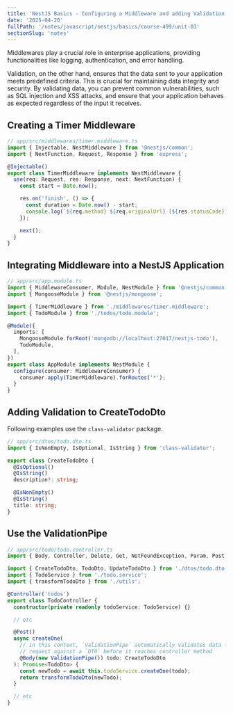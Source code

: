 ```yaml
---
title: 'NestJS Basics - Configuring a Middleware and adding Validation'
date: '2025-04-20'
fullPath: '/notes/javascript/nestjs/basics/course-499/unit-03'
sectionSlug: 'notes'
---
```


Middlewares play a crucial role in enterprise applications, providing functionalities like logging, authentication, and error handling.

Validation, on the other hand, ensures that the data sent to your application meets predefined criteria. This is crucial for maintaining data integrity and security. By validating data, you can prevent common vulnerabilities, such as SQL injection and XSS attacks, and ensure that your application behaves as expected regardless of the input it receives.

## Creating a Timer Middleware

```typescript
// app/src/middlewares/timer.middleware.ts
import { Injectable, NestMiddleware } from '@nestjs/common';
import { NextFunction, Request, Response } from 'express';

@Injectable()
export class TimerMiddleware implements NestMiddleware {
  use(req: Request, res: Response, next: NextFunction) {
    const start = Date.now();

    res.on('finish', () => {
      const duration = Date.now() - start;
      console.log(`${req.method} ${req.originalUrl} [${res.statusCode}] - ${duration}ms`);
    });

    next();
  }
}
```

## Integrating Middleware into a NestJS Application

```typescript
// app/src/app.module.ts
import { MiddlewareConsumer, Module, NestModule } from '@nestjs/common';
import { MongooseModule } from '@nestjs/mongoose';

import { TimerMiddleware } from './middlewares/timer.middleware';
import { TodoModule } from './todos/todo.module';

@Module({
  imports: [
    MongooseModule.forRoot('mongodb://localhost:27017/nestjs-todo'),
    TodoModule,
  ],
})
export class AppModule implements NestModule {
  configure(consumer: MiddlewareConsumer) {
    consumer.apply(TimerMiddleware).forRoutes('*');
  }
}
```

## Adding Validation to CreateTodoDto

Following examples use the `class-validator` package.

```typescript
// app/src/dtos/todo.dto.ts
import { IsNonEmpty, IsOptional, IsString } from 'class-validator';

export class CreateTodoDto {
  @IsOptional()
  @IsString()
  description?: string;

  @IsNonEmpty()
  @IsString()
  title: string;
}
```

## Use the ValidationPipe

```typescript
// app/src/todo/todo.controller.ts
import { Body, Controller, Delete, Get, NotFoundException, Param, Post, Put, Query } from '@nestjs/common';

import { CreateTodoDto, TodoDto, UpdateTodoDto } from './dtos/todo.dto';
import { TodoService } from './todo.service';
import { transformTodoDto } from './utils';

@Controller('todos')
export class TodoController {
  constructor(private readonly todoService: TodoService) {}

  // etc

  @Post()
  async createOne(
    // in this context, `ValidationPipe` automatically validates data from incoming
    // request against a `DTO` before it reaches controller method
    @Body(new ValidationPipe()) todo: CreateTodoDto
  ): Promise<TodoDto> {
    const newTodo = await this.todoService.createOne(todo);
    return transformTodoDto(newTodo);
  }

  // etc
}
```
